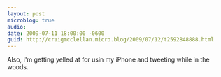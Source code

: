 ```yaml
---
layout: post
microblog: true
audio: 
date: 2009-07-11 18:00:00 -0600
guid: http://craigmcclellan.micro.blog/2009/07/12/t2592848888.html
---
```

Also, I'm getting yelled at for usin my iPhone and tweeting while in the woods.
